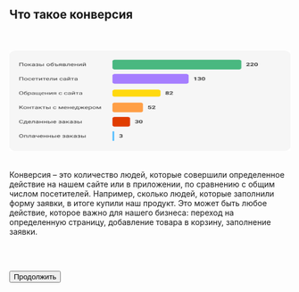 ## Что такое конверсия

<br>
<br>

<img src="2ScreenImage.png" alt="" width="100%" height="180px"/>

<br>
<br>

Конверсия – это количество людей, которые совершили определенное действие на нашем сайте или в приложении, по сравнению с общим числом посетителей. Например, сколько людей, которые заполнили форму заявки, в итоге купили наш продукт. Это может быть любое действие, которое важно для нашего бизнеса: переход на определенную страницу, добавление товара в корзину, заполнение заявки. 

<br>
<br>

<button b_to="/calltracking/3Screen.md" b_type="fill" b_theme="primary">Продолжить</button>